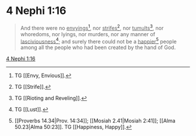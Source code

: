 # 4 Nephi 1:16

> And there were no <u>envyings</u>[^a], nor <u>strifes</u>[^b], nor <u>tumults</u>[^c], nor whoredoms, nor lyings, nor murders, nor any manner of <u>lasciviousness</u>[^d]; and surely there could not be a <u>happier</u>[^e] people among all the people who had been created by the hand of God.

[4 Nephi 1:16](https://www.churchofjesuschrist.org/study/scriptures/bofm/4-ne/1?lang=eng&id=p16#p16)


[^a]: TG [[Envy, Envious]].
[^b]: TG [[Strife]].
[^c]: TG [[Rioting and Reveling]].
[^d]: TG [[Lust]].
[^e]: [[Proverbs 14.34|Prov. 14:34]]; [[Mosiah 2.41|Mosiah 2:41]]; [[Alma 50.23|Alma 50:23]]. TG [[Happiness, Happy]].
